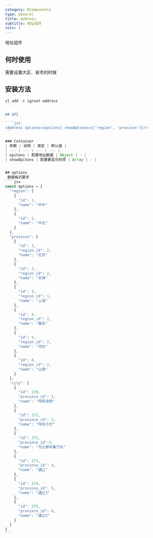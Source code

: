 ```yaml
---
category: BComponents
type: General
title: Address
subtitle: 地址组件
cols: 1
---
```


地址组件

## 何时使用
需要设置大区、省市的时候

## 安装方法
````jsx
sl add -c igroot-address
```

## API

````jsx
<Address options={options} showOptions={['region', 'province']}/>
```

### Container
| 参数 | 说明 | 类型 | 默认值 |
| --- | --- | --- | --- |
| opitons | 配置地址数据 | Object | - |
| showOpitons | 配置要显示的项 | Array | - |


## options
 数据格式要求
````jsx
const options = {
  "region": [
    {
      "id": 1,
      "name": "华中"
    },
    {
      "id": 2,
      "name": "华北"
    }
  ],
  "province": [
    {
      "id": 1,
      "region_id": 2,
      "name": "北京"
    },
    {
      "id": 2,
      "region_id": 2,
      "name": "天津"
    },
    {
      "id": 3,
      "region_id": 1,
      "name": "上海"
    },
    {
      "id": 4,
      "region_id": 2,
      "name": "重庆"
    },
    {
      "id": 5,
      "region_id": 2,
      "name": "河北"
    },
    {
      "id": 6,
      "region_id": 2,
      "name": "山西"
    }
  ],
  "city": [
    {
      "id": 270,
      "province_id": 1,
      "name": "呼和浩特"
    },
    {
      "id": 271,
      "province_id": 2,
      "name": "呼伦贝尔"
    },
    {
      "id": 272,
      "province_id":3,
      "name": "乌兰察布集宁区"
    },
    {
      "id": 273,
      "province_id": 4,
      "name": "通辽"
    },
    {
      "id": 274,
      "province_id": 5,
      "name": "通辽1"
    },
    {
      "id": 275,
      "province_id": 6,
      "name": "通辽2"
    }
  ]
}
```
